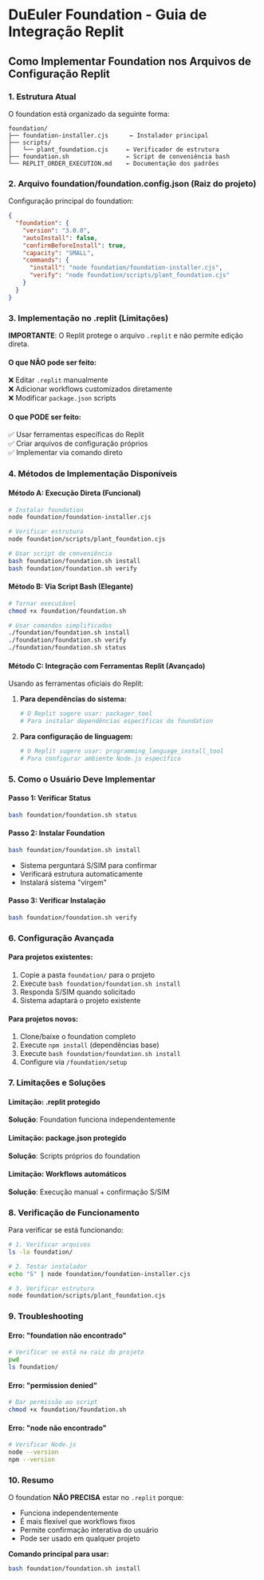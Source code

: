 # DuEuler Foundation - Guia de Integração Replit

## Como Implementar Foundation nos Arquivos de Configuração Replit

### 1. Estrutura Atual

O foundation está organizado da seguinte forma:
```
foundation/
├── foundation-installer.cjs      ← Instalador principal
├── scripts/
│   └── plant_foundation.cjs     ← Verificador de estrutura
├── foundation.sh                ← Script de conveniência bash
└── REPLIT_ORDER_EXECUTION.md    ← Documentação dos padrões
```

### 2. Arquivo foundation/foundation.config.json (Raiz do projeto)

Configuração principal do foundation:
```json
{
  "foundation": {
    "version": "3.0.0",
    "autoInstall": false,
    "confirmBeforeInstall": true,
    "capacity": "SMALL",
    "commands": {
      "install": "node foundation/foundation-installer.cjs",
      "verify": "node foundation/scripts/plant_foundation.cjs"
    }
  }
}
```

### 3. Implementação no .replit (Limitações)

**IMPORTANTE**: O Replit protege o arquivo `.replit` e não permite edição direta.

#### O que NÃO pode ser feito:
❌ Editar `.replit` manualmente  
❌ Adicionar workflows customizados diretamente  
❌ Modificar `package.json` scripts  

#### O que PODE ser feito:
✅ Usar ferramentas específicas do Replit  
✅ Criar arquivos de configuração próprios  
✅ Implementar via comando direto  

### 4. Métodos de Implementação Disponíveis

#### Método A: Execução Direta (Funcional)
```bash
# Instalar foundation
node foundation/foundation-installer.cjs

# Verificar estrutura
node foundation/scripts/plant_foundation.cjs

# Usar script de conveniência
bash foundation/foundation.sh install
bash foundation/foundation.sh verify
```

#### Método B: Via Script Bash (Elegante)
```bash
# Tornar executável
chmod +x foundation/foundation.sh

# Usar comandos simplificados
./foundation/foundation.sh install
./foundation/foundation.sh verify
./foundation/foundation.sh status
```

#### Método C: Integração com Ferramentas Replit (Avançado)

Usando as ferramentas oficiais do Replit:

1. **Para dependências do sistema:**
   ```bash
   # O Replit sugere usar: packager_tool
   # Para instalar dependências específicas do foundation
   ```

2. **Para configuração de linguagem:**
   ```bash
   # O Replit sugere usar: programming_language_install_tool
   # Para configurar ambiente Node.js específico
   ```

### 5. Como o Usuário Deve Implementar

#### Passo 1: Verificar Status
```bash
bash foundation/foundation.sh status
```

#### Passo 2: Instalar Foundation
```bash
bash foundation/foundation.sh install
```
- Sistema perguntará S/SIM para confirmar
- Verificará estrutura automaticamente
- Instalará sistema "virgem"

#### Passo 3: Verificar Instalação
```bash
bash foundation/foundation.sh verify
```

### 6. Configuração Avançada

#### Para projetos existentes:
1. Copie a pasta `foundation/` para o projeto
2. Execute `bash foundation/foundation.sh install`
3. Responda S/SIM quando solicitado
4. Sistema adaptará o projeto existente

#### Para projetos novos:
1. Clone/baixe o foundation completo
2. Execute `npm install` (dependências base)
3. Execute `bash foundation/foundation.sh install`
4. Configure via `/foundation/setup`

### 7. Limitações e Soluções

#### Limitação: .replit protegido
**Solução**: Foundation funciona independentemente

#### Limitação: package.json protegido
**Solução**: Scripts próprios do foundation

#### Limitação: Workflows automáticos
**Solução**: Execução manual + confirmação S/SIM

### 8. Verificação de Funcionamento

Para verificar se está funcionando:
```bash
# 1. Verificar arquivos
ls -la foundation/

# 2. Testar instalador
echo "S" | node foundation/foundation-installer.cjs

# 3. Verificar estrutura
node foundation/scripts/plant_foundation.cjs
```

### 9. Troubleshooting

#### Erro: "foundation não encontrado"
```bash
# Verificar se está na raiz do projeto
pwd
ls foundation/
```

#### Erro: "permission denied"
```bash
# Dar permissão ao script
chmod +x foundation/foundation.sh
```

#### Erro: "node não encontrado"
```bash
# Verificar Node.js
node --version
npm --version
```

### 10. Resumo

O foundation **NÃO PRECISA** estar no `.replit` porque:
- Funciona independentemente
- É mais flexível que workflows fixos
- Permite confirmação interativa do usuário
- Pode ser usado em qualquer projeto

**Comando principal para usar:**
```bash
bash foundation/foundation.sh install
```